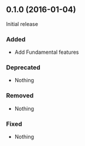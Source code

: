 ## 0.1.0 (2016-01-04)

Initial release

### Added

- Add Fundamental features

### Deprecated

- Nothing

### Removed

- Nothing

### Fixed

- Nothing
